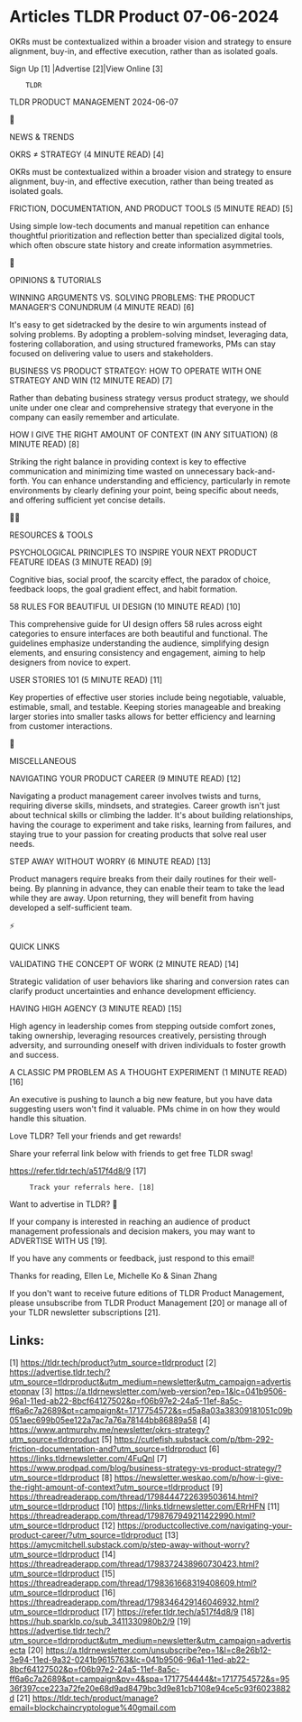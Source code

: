 # Articles TLDR Product 07-06-2024

OKRs must be contextualized within a broader vision and strategy to
ensure alignment, buy-in, and effective execution, rather than as
isolated goals.  

 Sign Up [1] |Advertise [2]|View Online [3] 

		TLDR 

TLDR PRODUCT MANAGEMENT 2024-06-07

📱 

NEWS & TRENDS

 OKRS ≠ STRATEGY (4 MINUTE READ) [4] 

 OKRs must be contextualized within a broader vision and strategy to
ensure alignment, buy-in, and effective execution, rather than being
treated as isolated goals. 

 FRICTION, DOCUMENTATION, AND PRODUCT TOOLS (5 MINUTE READ) [5] 

 Using simple low-tech documents and manual repetition can enhance
thoughtful prioritization and reflection better than specialized
digital tools, which often obscure state history and create
information asymmetries. 

🚀 

OPINIONS & TUTORIALS

 WINNING ARGUMENTS VS. SOLVING PROBLEMS: THE PRODUCT MANAGER'S
CONUNDRUM (4 MINUTE READ) [6] 

 It's easy to get sidetracked by the desire to win arguments instead
of solving problems. By adopting a problem-solving mindset, leveraging
data, fostering collaboration, and using structured frameworks, PMs
can stay focused on delivering value to users and stakeholders. 

 BUSINESS VS PRODUCT STRATEGY: HOW TO OPERATE WITH ONE STRATEGY AND
WIN (12 MINUTE READ) [7] 

 Rather than debating business strategy versus product strategy, we
should unite under one clear and comprehensive strategy that everyone
in the company can easily remember and articulate. 

 HOW I GIVE THE RIGHT AMOUNT OF CONTEXT (IN ANY SITUATION) (8 MINUTE
READ) [8] 

 Striking the right balance in providing context is key to effective
communication and minimizing time wasted on unnecessary
back-and-forth. You can enhance understanding and efficiency,
particularly in remote environments by clearly defining your point,
being specific about needs, and offering sufficient yet concise
details. 

🧑‍💻 

RESOURCES & TOOLS

 PSYCHOLOGICAL PRINCIPLES TO INSPIRE YOUR NEXT PRODUCT FEATURE IDEAS
(3 MINUTE READ) [9] 

 Cognitive bias, social proof, the scarcity effect, the paradox of
choice, feedback loops, the goal gradient effect, and habit formation.


 58 RULES FOR BEAUTIFUL UI DESIGN (10 MINUTE READ) [10] 

 This comprehensive guide for UI design offers 58 rules across eight
categories to ensure interfaces are both beautiful and functional. The
guidelines emphasize understanding the audience, simplifying design
elements, and ensuring consistency and engagement, aiming to help
designers from novice to expert. 

 USER STORIES 101 (5 MINUTE READ) [11] 

 Key properties of effective user stories include being negotiable,
valuable, estimable, small, and testable. Keeping stories manageable
and breaking larger stories into smaller tasks allows for better
efficiency and learning from customer interactions. 

🎁 

MISCELLANEOUS

 NAVIGATING YOUR PRODUCT CAREER (9 MINUTE READ) [12] 

 Navigating a product management career involves twists and turns,
requiring diverse skills, mindsets, and strategies. Career growth
isn't just about technical skills or climbing the ladder. It's about
building relationships, having the courage to experiment and take
risks, learning from failures, and staying true to your passion for
creating products that solve real user needs. 

 STEP AWAY WITHOUT WORRY (6 MINUTE READ) [13] 

 Product managers require breaks from their daily routines for their
well-being. By planning in advance, they can enable their team to take
the lead while they are away. Upon returning, they will benefit from
having developed a self-sufficient team. 

⚡ 

QUICK LINKS

 VALIDATING THE CONCEPT OF WORK (2 MINUTE READ) [14] 

 Strategic validation of user behaviors like sharing and conversion
rates can clarify product uncertainties and enhance development
efficiency. 

 HAVING HIGH AGENCY (3 MINUTE READ) [15] 

 High agency in leadership comes from stepping outside comfort zones,
taking ownership, leveraging resources creatively, persisting through
adversity, and surrounding oneself with driven individuals to foster
growth and success. 

 A CLASSIC PM PROBLEM AS A THOUGHT EXPERIMENT (1 MINUTE READ) [16] 

 An executive is pushing to launch a big new feature, but you have
data suggesting users won't find it valuable. PMs chime in on how they
would handle this situation. 

Love TLDR? Tell your friends and get rewards!

 Share your referral link below with friends to get free TLDR swag! 

 https://refer.tldr.tech/a517f4d8/9 [17] 

		 Track your referrals here. [18] 

Want to advertise in TLDR? 📰

 If your company is interested in reaching an audience of product
management professionals and decision makers, you may want to
ADVERTISE WITH US [19]. 

 If you have any comments or feedback, just respond to this email! 

Thanks for reading, 
Ellen Le, Michelle Ko & Sinan Zhang 

If you don't want to receive future editions of TLDR Product
Management, please unsubscribe from TLDR Product Management [20] or
manage all of your TLDR newsletter subscriptions [21]. 

 

Links:
------
[1] https://tldr.tech/product?utm_source=tldrproduct
[2] https://advertise.tldr.tech/?utm_source=tldrproduct&utm_medium=newsletter&utm_campaign=advertisetopnav
[3] https://a.tldrnewsletter.com/web-version?ep=1&lc=041b9506-96a1-11ed-ab22-8bcf64127502&p=f06b97e2-24a5-11ef-8a5c-ff6a6c7a2689&pt=campaign&t=1717754572&s=d5a8a03a38309181051c09b051aec699b05ee122a7ac7a76a78144bb86889a58
[4] https://www.antmurphy.me/newsletter/okrs-strategy?utm_source=tldrproduct
[5] https://cutlefish.substack.com/p/tbm-292-friction-documentation-and?utm_source=tldrproduct
[6] https://links.tldrnewsletter.com/4FuQnI
[7] https://www.prodpad.com/blog/business-strategy-vs-product-strategy/?utm_source=tldrproduct
[8] https://newsletter.weskao.com/p/how-i-give-the-right-amount-of-context?utm_source=tldrproduct
[9] https://threadreaderapp.com/thread/1798444722639503614.html?utm_source=tldrproduct
[10] https://links.tldrnewsletter.com/ERrHFN
[11] https://threadreaderapp.com/thread/1798767949211422990.html?utm_source=tldrproduct
[12] https://productcollective.com/navigating-your-product-career/?utm_source=tldrproduct
[13] https://amycmitchell.substack.com/p/step-away-without-worry?utm_source=tldrproduct
[14] https://threadreaderapp.com/thread/1798372438960730423.html?utm_source=tldrproduct
[15] https://threadreaderapp.com/thread/1798361668319408609.html?utm_source=tldrproduct
[16] https://threadreaderapp.com/thread/1798346429146046932.html?utm_source=tldrproduct
[17] https://refer.tldr.tech/a517f4d8/9
[18] https://hub.sparklp.co/sub_3411330980b2/9
[19] https://advertise.tldr.tech/?utm_source=tldrproduct&utm_medium=newsletter&utm_campaign=advertisecta
[20] https://a.tldrnewsletter.com/unsubscribe?ep=1&l=c8e26b12-3e94-11ed-9a32-0241b9615763&lc=041b9506-96a1-11ed-ab22-8bcf64127502&p=f06b97e2-24a5-11ef-8a5c-ff6a6c7a2689&pt=campaign&pv=4&spa=1717754444&t=1717754572&s=9536f397cce223a72fe20e68d9ad8479bc3d9e81cb7108e94ce5c93f6023882d
[21] https://tldr.tech/product/manage?email=blockchaincryptologue%40gmail.com
